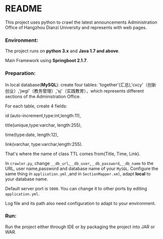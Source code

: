 # README

This project uses python to crawl the latest announcements Administration Office of Hangzhou Dianzi University and represents with web pages. 

### Environment:

The project runs on **python 3.x** and **Java 1.7 and above**.

 Main Framework using **Springboot 2.1.7**. 

### Preparation:

In local database(**MySQL**): create four tables: 'together'(汇总),'cxcy'（创新创业）,'jwgl'（教务管理）,'sj'（实践教育），which represents different sections of the Administration Office. 

For each table, create 4 fields: 

id (auto-increment,type:int,length:11), 

title(unique,type:varchar, length:255),

time(type:date, length:12), 

link(varchar, type:varchar,length:255).

That's where the name of class TTL comes from(Title, Time, Link).

In `crawler.py`, change `__db_url`,`__db_user`,`__db_password`,`__db_name` to the URL, user name,password and database name of your `MySQL`.   Configure the same thing in `application.yml` ,and in `SectionMapper.xml`, adapt **local** to your database name. 

Default server port is `5000`. You can change it to other ports by editing `application.yml`.   

Log file and its path also need configuration to adapt to your environment.

### Run:

Run the project either through IDE or by packaging the project into JAR or WAR.

